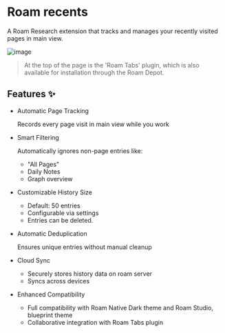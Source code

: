 # Roam recents

A Roam Research extension that tracks and manages your recently visited pages in main view.

![image](https://github.com/user-attachments/assets/99a4e0f3-5441-4b4e-9c2c-c75567c2ca3e)




> At the top of the page is the 'Roam Tabs' plugin, which is also available for installation through the Roam Depot.

## Features ✨

- Automatic Page Tracking

    Records every page visit in main view while you work

- Smart Filtering

    Automatically ignores non-page entries like:

  - "All Pages"
  - Daily Notes
  - Graph overview

- Customizable History Size

  - Default: 50 entries
  - Configurable via settings
  - Entries can be deleted.

- Automatic Deduplication

    Ensures unique entries without manual cleanup

- Cloud Sync
  - Securely stores history data on roam server
  - Syncs across devices

- Enhanced Compatibility

  - Full compatibility with Roam Native Dark theme and Roam Studio, blueprint theme
  - Collaborative integration with Roam Tabs plugin

